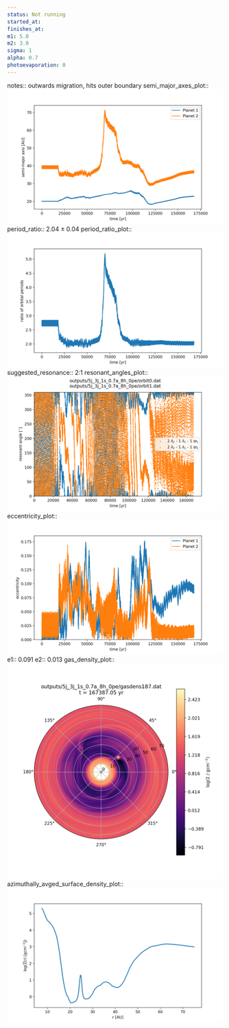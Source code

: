 ```yaml
---
status: Not running
started_at:
finishes_at:
m1: 5.0
m2: 3.0
sigma: 1
alpha: 0.7
photoevaporation: 0
---
```


notes:: outwards migration, hits outer boundary
semi_major_axes_plot:: ![semi_major_axes_5j_3j_1s_0.7a_8h_0pe.png](plots/semi_major_axes/semi_major_axes_5j_3j_1s_0.7a_8h_0pe.png)
period_ratio:: 2.04 ± 0.04
period_ratio_plot:: ![period_ratio_5j_3j_1s_0.7a_8h_0pe.png](plots/period_ratio/period_ratio_5j_3j_1s_0.7a_8h_0pe.png)
suggested_resonance:: 2:1
resonant_angles_plot:: ![resonant_angles_5j_3j_1s_0.7a_8h_0pe.png](plots/resonant_angles/resonant_angles_5j_3j_1s_0.7a_8h_0pe.png)
eccentricity_plot:: ![eccentricity_5j_3j_1s_0.7a_8h_0pe.png](plots/eccentricity/eccentricity_5j_3j_1s_0.7a_8h_0pe.png)
e1:: 0.091
e2:: 0.013
gas_density_plot:: ![gas_density_5j_3j_1s_0.7a_8h_0pe.png](plots/gas_density/gas_density_5j_3j_1s_0.7a_8h_0pe.png)
azimuthally_avged_surface_density_plot:: ![azimuthally_avged_surface_density_5j_3j_1s_0.7a_8h_0pe.png](plots/azimuthally_avged_surface_density/azimuthally_avged_surface_density_5j_3j_1s_0.7a_8h_0pe.png)
